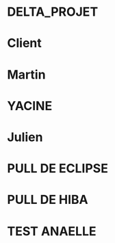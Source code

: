 # DELTA_PROJET

# Client

# Martin
# YACINE

# Julien

# PULL DE ECLIPSE

# PULL DE HIBA

# TEST ANAELLE

